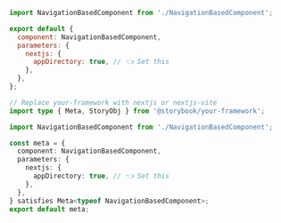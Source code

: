 ```js filename="NavigationBasedComponent.stories.js" renderer="react" language="js"
import NavigationBasedComponent from './NavigationBasedComponent';

export default {
  component: NavigationBasedComponent,
  parameters: {
    nextjs: {
      appDirectory: true, // 👈 Set this
    },
  },
};
```

```ts filename="NavigationBasedComponent.stories.ts" renderer="react" language="ts"
// Replace your-framework with nextjs or nextjs-vite
import type { Meta, StoryObj } from '@storybook/your-framework';

import NavigationBasedComponent from './NavigationBasedComponent';

const meta = {
  component: NavigationBasedComponent,
  parameters: {
    nextjs: {
      appDirectory: true, // 👈 Set this
    },
  },
} satisfies Meta<typeof NavigationBasedComponent>;
export default meta;
```
